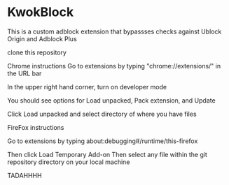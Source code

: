 # KwokBlock

This is a custom adblock extension that bypassses checks against Ublock Origin and Adblock Plus

clone this repository

Chrome instructions
Go to extensions by typing
"chrome://extensions/"
in the URL bar

In the upper right hand corner, turn on developer mode

You should see options for Load unpacked, Pack extension, and Update

Click Load unpacked and select directory of where you have files


FireFox instructions

Go to extensions by typing
about:debugging#/runtime/this-firefox

Then click Load Temporary Add-on
Then select any file within the git repository directory on your local machine

TADAHHHH
